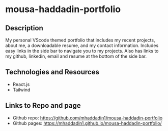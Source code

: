 # mousa-haddadin-portfolio

## Description

My personal VScode themed portfolio that includes my recent projects, about me, a downloadable resume, and my contact information. Includes easy links in the side bar to navigate you to my projects. Also has links to my github, linkedin, email and resume at the bottom of the side bar.

## Technologies and Resources

- React.js
- Tailwind

## Links to Repo and page

- Github repo: https://github.com/mhaddadin1/mousa-haddadin-portfolio
- Github pages: https://mhaddadin1.github.io/mousa-haddadin-portfolio/
